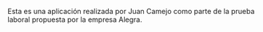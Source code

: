 Esta es una aplicación realizada por Juan Camejo como parte de la prueba laboral propuesta por la empresa Alegra.